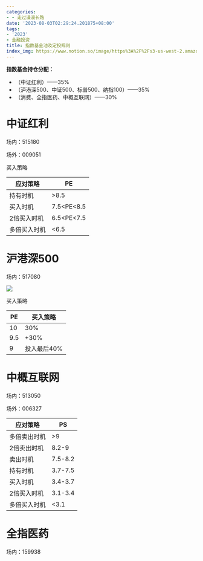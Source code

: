 ```yaml
---
categories:
- - 走过漫漫长路
date: '2023-08-03T02:29:24.201875+08:00'
tags:
- '2023'
- 金融投资
title: 指数基金池及定投规则
index_img: https://www.notion.so/image/https%3A%2F%2Fs3-us-west-2.amazonaws.com%2Fsecure.notion-static.com%2F96cecd32-59fa-4328-8228-3ff1a8f5daf1%2Fmicheile-henderson-SoT4-mZhyhE-unsplash.jpg?table=block&id=3b3ad216-1864-45bc-80ab-5319d73fd429&width=400
---
```

**指数基金持仓分配：**

- （中证红利）——35%
- （沪港深500、中证500、标普500、纳指100）——35%
- （消费、全指医药、中概互联网）——30%

# 中证红利

场内：515180

场外：009051

买入策略


| 应对策略     | PE         |
| ------------ | ---------- |
| 持有时机     | >8.5       |
| 买入时机     | 7.5<PE<8.5 |
| 2倍买入时机  | 6.5<PE<7.5 |
| 多倍买入时机 | <6.5       |

# 沪港深500

场内：517080

![](https://file.notion.so/f/s/d2bbc299-d646-4add-a079-d39984371e21/Untitled.jpeg?id=477cb27f-217d-408e-b291-0b74f745ce09&table=block&spaceId=09a34f0a-aa76-4484-b744-db7ae93181c5&expirationTimestamp=1692993600000&signature=F5U1XlwzthFRRvkcHtyykPjTyMI6753Oe1TmVxkeTE0&downloadName=Untitled.jpeg)

买入策略


| PE  | 买入策略    |
| --- | ----------- |
| 10  | 30%         |
| 9.5 | +30%        |
| 9   | 投入最后40% |

# 中概互联网

场内：513050

场外：006327


| 应对策略     | PS      |
| ------------ | ------- |
| 多倍卖出时机 | >9      |
| 2倍卖出时机  | 8.2-9   |
| 卖出时机     | 7.5-8.2 |
| 持有时机     | 3.7-7.5 |
| 买入时机     | 3.4-3.7 |
| 2倍买入时机  | 3.1-3.4 |
| 多倍买入时机 | <3.1    |

# 全指医药

场内：159938
